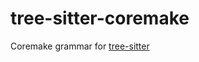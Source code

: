 # tree-sitter-coremake

Coremake grammar for [tree-sitter](https://github.com/tree-sitter/tree-sitter)
